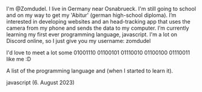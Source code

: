 I'm @Zomdudel.
I live in Germany near Osnabrueck.
I'm still going to school and on my way to get my 'Abitur' (german high-school diploma).
I’m interested in developing websites and an head-tracking app that uses the camera from my phone and sends the data to my computer.
I’m currently learning my first ever programming language, javascript.
I'm a lot on Discord online, so I just give you my username: zomdudel

I'd love to meet a lot some
01001110 01100101 01110010 01100100 01110011
like me :D



A list of the programming language and (when I started to learn it).

javascript (6. August 2023)
